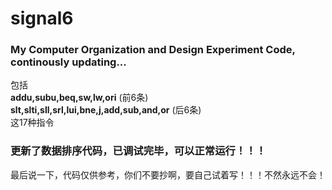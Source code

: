 # signal6  
### My Computer Organization and Design Experiment Code, continously updating...  

包括  
**addu,subu,beq,sw,lw,ori**  (前6条)  
**slt,slti,sll,srl,lui,bne,j,add,sub,and,or**  (后6条)  
这17种指令  

### 更新了数据排序代码，已调试完毕，可以正常运行！！！  
最后说一下，代码仅供参考，你们不要抄啊，要自己试着写！！！不然永远不会！  
